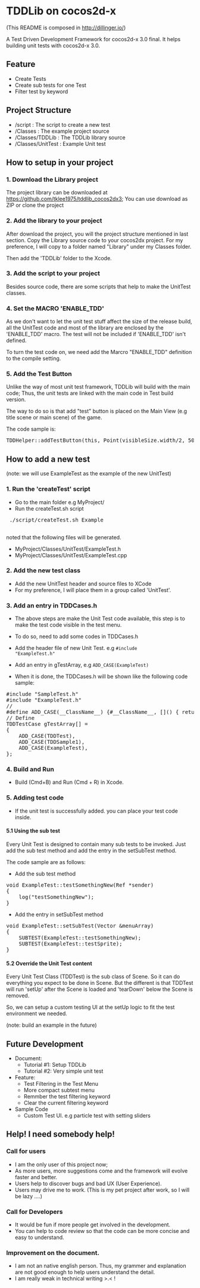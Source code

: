 TDDLib on cocos2d-x
================

(This README is composed in http://dillinger.io/)

A Test Driven Development Framework for cocos2d-x 3.0 final. 
It helps building unit tests with cocos2d-x 3.0.

## Feature

* Create Tests
* Create sub tests for one Test
* Filter test by keyword

## Project Structure

* /script : The script to create a new test 
* /Classes : The example project source 
* /Classes/TDDLib : The TDDLib library source
* /Classes/UnitTest : Example Unit test


## How to setup in your project

### 1. Download the Library project 

The project library can be downloaded at https://github.com/tklee1975/tddlib_cocos2dx3; You can use download as ZIP or clone the project

### 2. Add the library to your project

After download the project, you will the project structure mentioned in last section. Copy the Library source code to your cocos2dx project. For my preference, I will copy to a folder named "Library" under my Classes folder.

Then add the 'TDDLib' folder to the Xcode. 


### 3. Add the script to your project

Besides source code, there are some scripts that help to make the UnitTest classes. 

### 4. Set the MACRO 'ENABLE_TDD'

As we don't want to let the unit test stuff affect the size of the release build, all the UnitTest code and most of the library are enclosed by the 'ENABLE_TDD' macro. The test will not be included if 'ENABLE_TDD' isn't defined. 

To turn the test code on, we need add the Marcro "ENABLE_TDD" definition to the compile setting. 

### 5. Add the Test Button

Unlike the way of most unit test framework, TDDLib will build with the main code; Thus, the unit tests are linked with the main code in Test build version. 

The way to do so is that add "test" button is placed on the Main View (e.g title scene or main scene) of the game. 

The code sample is: 

<pre>
TDDHelper::addTestButton(this, Point(visibleSize.width/2, 50)); 
</pre>

## How to add a new test

(note: we will use ExampleTest as the example of the new UnitTest)

### 1. Run the 'createTest' script 

* Go to the main folder e.g MyProject/
* Run the createTest.sh script  
 <pre>
 ./script/createTest.sh Example
 </pre>
  noted that the following files will be generated.

  - MyProject/Classes/UnitTest/ExampleTest.h
  - MyProject/Classes/UnitTest/ExampleTest.cpp


### 2. Add the new test class

* Add the new UnitTest header and source files to XCode
* For my preference, I will place them in a group called 'UnitTest'.

### 3. Add an entry in TDDCases.h

* The above steps are make the Unit Test code available, this step is to make the test code visible in the test menu.
* To do so, need to add some codes in TDDCases.h

 * Add the header file of new Unit Test. e.g <code>#include "ExampleTest.h"</code>
 * Add an entry in gTestArray, e.g <code>ADD_CASE(ExampleTest)</code>
  
* When it is done, the TDDCases.h will be shown like the following code sample:

<pre>
#include "SampleTest.h"
#include "ExampleTest.h" 
// 
#define ADD_CASE(__ClassName__) {#__ClassName__, []() { return new __ClassName__(); } }
// Define
TDDTestCase gTestArray[] =
{
	ADD_CASE(TDDTest),
	ADD_CASE(TDDSample1),
	ADD_CASE(ExampleTest),
};
</pre>
 
 

### 4. Build and Run 
* Build (Cmd+B) and Run (Cmd + R) in Xcode. 


### 5. Adding test code
* If the unit test is successfully added. you can place your test code inside.

#### 5.1 Using the sub test

Every Unit Test is designed to contain many sub tests to be invoked. Just add the sub test method and add the entry in the setSubTest method. 

The code sample are as follows:

* Add the sub test method 

<pre>
void ExampleTest::testSomethingNew(Ref *sender)
{
	log("testSomethingNew");
}
</pre>

* Add the entry in setSubTest method

<pre>
void ExampleTest::setSubTest(Vector<MenuItem *> &menuArray)
{
	SUBTEST(ExampleTest::testSomethingNew);
	SUBTEST(ExampleTest::testSprite);
}
</pre>


#### 5.2 Override the Unit Test content

Every Unit Test Class (TDDTest) is the sub class of Scene. So it can do everything you expect to be done in Scene. But the different is that TDDTest will run 'setUp' after the Scene is loaded and 'tearDown' below the Scene is removed. 

So, we can setup a custom testing UI at the setUp logic to fit the test environment we needed.

(note: build an example in the future)

## Future Development
* Document:
    * Tutorial #1: Setup TDDLib
    * Tutorial #2: Very simple unit test
* Feature: 
    * Test Filtering in the Test Menu 
    * More compact subtest menu
    * Remmber the test filtering keyword
    * Clear the current filtering keyword
* Sample Code
    * Custom Test UI. e.g particle test with setting sliders

## Help! I need somebody help! 
### Call for users
* I am the only user of this project now;
* As more users, more suggestions come and the framework will evolve faster and better.
* Users help to discover bugs and bad UX (User Experience).
* Users may drive me to work. (This is my pet project after work, so I will be lazy ....) 

### Call for Developers
* It would be fun if more people get involved in the development.
* You can help to code review so that the code can be more concise and easy to understand.

### Improvement on the document. 
* I am not an native english person. Thus, my grammer and explanation are not good enough to help users understand the detail.
* I am really weak in technical writing >.< !










